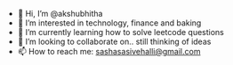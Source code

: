 - 👋 Hi, I’m @akshubhitha
- 👀 I’m interested in technology, finance and baking
- 🌱 I’m currently learning how to solve leetcode questions
- 💞️ I’m looking to collaborate on.. still thinking of ideas
- 📫 How to reach me: sashasasivehalli@gmail.com

<!---
akshuanu007/akshuanu007 is a ✨ special ✨ repository because its `README.md` (this file) appears on your GitHub profile.
You can click the Preview link to take a look at your changes.
--->
